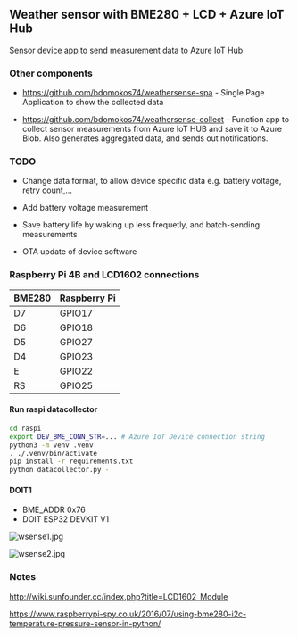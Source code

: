 ## Weather sensor with BME280 + LCD + Azure IoT Hub

Sensor device app to send measurement data to Azure IoT Hub

### Other components
* https://github.com/bdomokos74/weathersense-spa - Single Page Application to show the collected data

* https://github.com/bdomokos74/weathersense-collect - Function app to collect sensor measurements from Azure IoT HUB and save it to Azure Blob. Also generates aggregated data, and sends out notifications.

### TODO
* Change data format, to allow device specific data e.g. battery voltage, retry count,...

* Add battery voltage measurement

* Save battery life by waking up less frequetly, and batch-sending measurements

* OTA update of device software



### Raspberry Pi 4B and LCD1602 connections

|BME280|Raspberry Pi|
|---|---|
|D7|GPIO17|
|D6|GPIO18|
|D5|GPIO27|
|D4|GPIO23|
|E|GPIO22|
|RS|GPIO25|

#### Run raspi datacollector
```bash
cd raspi
export DEV_BME_CONN_STR=... # Azure IoT Device connection string
python3 -m venv .venv
. ./.venv/bin/activate
pip install -r requirements.txt
python datacollector.py -
```

#### DOIT1

- BME_ADDR 0x76
- DOIT ESP32 DEVKIT V1


![wsense1.jpg](wsense1.jpg?raw=true "wsense1")

![wsense2.jpg](wsense2.jpg?raw=true "wsense2")

### Notes

http://wiki.sunfounder.cc/index.php?title=LCD1602_Module

https://www.raspberrypi-spy.co.uk/2016/07/using-bme280-i2c-temperature-pressure-sensor-in-python/
